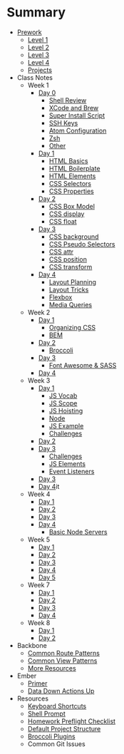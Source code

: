 # Summary

* [Prework](prework/index.md)
  - [Level 1](prework/level1.md)
  - [Level 2](prework/level2.md)
  - [Level 3](prework/level3.md)
  - [Level 4](prework/level4.md)
  - [Projects](prework/projects.md)
* Class Notes
  - Week 1
    + [Day 0](week-1/day-0/index.md)
      * [Shell Review](week-1/day-0/shell.md)
      * [XCode and Brew](week-1/day-0/xcode.md)
      * [Super Install Script](week-1/day-0/super-installer.md)
      * [SSH Keys](week-1/day-0/ssh.md)
      * [Atom Configuration](week-1/day-0/atom.md)
      * [Zsh](week-1/day-0/zsh.md)
      * [Other](week-1/day-0/other.md)
    + [Day 1](week-1/day-1/index.md)
      * [HTML Basics](week-1/day-1/html.md)
      * [HTML Boilerplate](week-1/day-1/boilerplate.md)
      * [HTML Elements](week-1/day-1/elements.md)
      * [CSS Selectors](week-1/day-1/selectors.md)
      * [CSS Properties](week-1/day-1/properties.md)
    + [Day 2](week-1/day-2/index.md)
      * [CSS Box Model](week-1/day-2/box-model.md)
      * [CSS display](week-1/day-2/display.md)
      * [CSS float](week-1/day-2/float.md)
    + [Day 3](week-1/day-3/index.md)
      * [CSS background](week-1/day-3/backgrounds.md)
      * [CSS Pseudo Selectors](week-1/day-3/pseudo-selectors.md)
      * [CSS attr](week-1/day-3/attr.md)
      * [CSS position](week-1/day-3/position.md)
      * [CSS transform](week-1/day-3/transform.md)
    + [Day 4](week-1/day-4/index.md)
      * [Layout Planning](week-1/day-4/layout-planning.md)
      * [Layout Tricks](week-1/day-4/layout-tricks.md)
      * [Flexbox](week-1/day-4/flex-box.md)
      * [Media Queries](week-1/day-4/media-queries.md)
  - Week 2
    + [Day 1](week-2/day-1/index.md)
      * [Organizing CSS](week-2/day-1/organizing.md)
      * [BEM](week-2/day-1/bem.md)
    + [Day 2](week-2/day-2/index.md)
      * [Broccoli](week-2/day-2/broccoli.md)
    + [Day 3](week-2/day-3/index.md)
      * [Font Awesome & SASS](week-2/day-3/font-awesome-sass.md)
    + [Day 4](week-2/day-4/index.md)
  - Week 3
    + [Day 1](week-3/day-1/index.md)
      * [JS Vocab](week-3/day-1/js-vocab.md)
      * [JS Scope](week-3/day-1/scope.md)
      * [JS Hoisting](week-3/day-1/hoisting.md)
      * [Node](week-3/day-1/node.md)
      * [JS Example](week-3/day-1/example.md)
      * [Challenges](week-3/day-1/challenges.md)
    + [Day 2](week-3/day-2/index.md)
    + [Day 3](week-3/day-3/index.md)
      * [Challenges](week-3/day-3/query-selector.md)
      * [JS Elements](week-3/day-3/js-elements.md)
      * [Event Listeners](week-3/day-3/eventlistener.md)
    + [Day 3](week-3/day-4/index.md)
    + [Day 4](week-3/day-4/index.md)it
  - Week 4
    + [Day 1](week-4/day-1/index.md)
    + [Day 2](week-4/day-2/index.md)
    + [Day 3](week-4/day-3/index.md)
    + [Day 4](week-4/day-4/index.md)
      * [Basic Node Servers](week-4/day-4/basic-server.md)
  - Week 5
    + [Day 1](week-5/day-1/index.md)
    + [Day 2](week-5/day-2/index.md)
    + [Day 3](week-5/day-3/index.md)
    + [Day 4](week-5/day-4/index.md)
    + [Day 5](week-5/day-5/index.md)
  - Week 7
    + [Day 1](week-7/day-1/index.md)
    + [Day 2](week-7/day-2/index.md)
    + [Day 3](week-7/day-3/index.md)
    + [Day 4](week-7/day-4/index.md)
  - Week 8
    + [Day 1](week-8/day-1/index.md)
    + [Day 2](week-8/day-2/index.md)
* Backbone
  - [Common Route Patterns](backbone/common-router.md)
  - [Common View Patterns](backbone/common-views.md)
  - [More Resources](backbone/starting-reading.md)
* Ember
  - [Primer](ember/primer.md)
  - [Data Down Actions Up](ember/ddau.md)
* Resources
  - [Keyboard Shortcuts](resources/keyboard-shortcuts.md)
  - [Shell Prompt](resources/shell.md)
  - [Homework Preflight Checklist](resources/homework-startup-guide.md)
  - [Default Project Structure](resources/project-structure.md)
  - [Broccoli Plugins](resources/broccoli.md)
  - Common Git Issues
